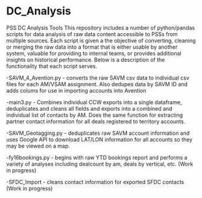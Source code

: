 # DC_Analysis
PSS DC Analysis Tools
This repository includes a number of python/pandas scripts for data analysis of raw data content accessible to PSSs
from multiple sources.  Each script is given a the objective of converting, cleaning or merging the raw data into a
format that is either usable by another system, valuable for providing to internal teams, or provides additional
insights on historical performance.  Below is a description of the functionality that each script serves.

-SAVM_4_Avention.py - converts the raw SAVM csv data to individual csv files for each AM/VSAM assignment.  Also dedupes
data by SAVM ID and adds colums for use in importing accounts into Avention

-main3.py - Combines individual CCW exports into a single dataframe, deduplicates and cleans all fields and exports
into a combined and individual list of contacts by AM.  Does the same function for extracting partner contact information
for all deals registered to territory accounts.

-SAVM_Geotagging.py - deduplicates raw SAVM account information and uses Google API to download LAT/LON information for
all accounts so they may be viewed on a map.

-fy16bookings.py - begins with raw YTD bookings report and performs a variety of analyses including dealcount by am,
deals by vertical, etc. (Work in progress)

-SFDC_Import - cleans contact information for exported SFDC contacts (Work in progress)